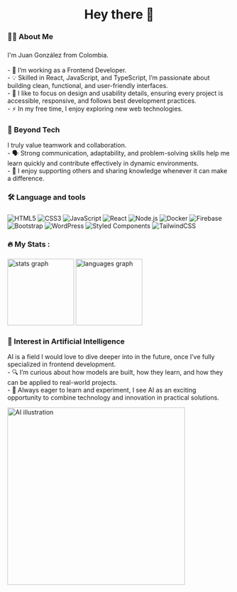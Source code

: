 <h1 align="center">Hey there 👋</h1>

###

<h3 align="left">👩‍💻  About Me</h3>

###
<p align="left">
I'm Juan González from Colombia.  
<br><br>- 🔭 I’m working as a Frontend Developer.  
<br>- 💡 Skilled in React, JavaScript, and TypeScript, I’m passionate about building clean, functional, and user-friendly interfaces.  
<br>- 🎨 I like to focus on design and usability details, ensuring every project is accessible, responsive, and follows best development practices.
<br>- ⚡ In my free time, I enjoy exploring new web technologies.  
</p>

### 
<h3 align="left">🤝 Beyond Tech</h3>

<p align="left">
I truly value teamwork and collaboration.  
<br>- 🗣️ Strong communication, adaptability, and problem-solving skills help me learn quickly and contribute effectively in dynamic environments.  
<br>- 🙌 I enjoy supporting others and sharing knowledge whenever it can make a difference.  
</p>


###

<h3 align="left">🛠 Language and tools</h3>

###

![HTML5](https://img.shields.io/badge/HTML5-E34F26?style=for-the-badge&logo=html5&logoColor=fff)
![CSS3](https://img.shields.io/badge/CSS3-1572B6?style=for-the-badge&logo=css3&logoColor=fff)
![JavaScript](https://img.shields.io/badge/JavaScript-F7DF1E?style=for-the-badge&logo=javascript&logoColor=000)
![React](https://img.shields.io/badge/React-20232A?style=for-the-badge&logo=react&logoColor=61DAFB)
![Node.js](https://img.shields.io/badge/Node.js-339933?style=for-the-badge&logo=nodedotjs&logoColor=fff)
![Docker](https://img.shields.io/badge/Docker-2496ED?style=for-the-badge&logo=docker&logoColor=fff)
![Firebase](https://img.shields.io/badge/Firebase-FFCA28?style=for-the-badge&logo=firebase&logoColor=000)
![Bootstrap](https://img.shields.io/badge/Bootstrap-7952B3?style=for-the-badge&logo=bootstrap&logoColor=fff)
![WordPress](https://img.shields.io/badge/WordPress-21759B?style=for-the-badge&logo=wordpress&logoColor=fff)
![Styled Components](https://img.shields.io/badge/Styled--Components-DB7093?style=for-the-badge&logo=styled-components&logoColor=fff)
![TailwindCSS](https://img.shields.io/badge/Tailwind_CSS-38B2AC?style=for-the-badge&logo=tailwind-css&logoColor=fff)


###

<h3 align="left">🔥   My Stats :</h3>

###

<div align="left">
  <img src="https://github-readme-stats.vercel.app/api?username=juang-10&hide_title=false&hide_rank=false&show_icons=true&include_all_commits=false&count_private=true&disable_animations=false&theme=dracula&locale=en&hide_border=false&order=1" height="150" alt="stats graph"  />
  <img src="https://github-readme-stats.vercel.app/api/top-langs?username=juang-10&locale=en&hide_title=false&layout=compact&card_width=320&langs_count=5&theme=dracula&hide_border=false&order=2" height="150" alt="languages graph"  />
</div>

###

<h3 align="left">🤖 Interest in Artificial Intelligence</h3>

<p align="left">
AI is a field I would love to dive deeper into in the future, once I’ve fully specialized in frontend development.  
<br>- 🔍 I’m curious about how models are built, how they learn, and how they can be applied to real-world projects.  
<br>- 🚀 Always eager to learn and experiment, I see AI as an exciting opportunity to combine technology and innovation in practical solutions.  
</p>

<img src="https://media.giphy.com/media/QTfX9Ejfra3ZmNxh6B/giphy.gif" width="400" alt="AI illustration"/>


###
